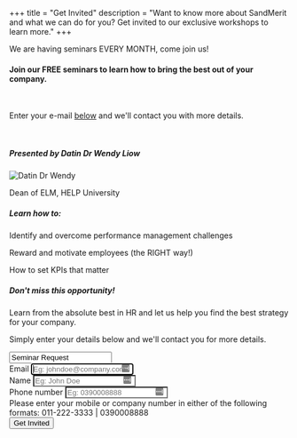 +++
title = "Get Invited"
description = "Want to know more about SandMerit and what we can do for you? Get invited to our exclusive workshops to learn more."
+++
<div class="message success" data-component="message"> We are having seminars EVERY MONTH, come join us! <span class="close small"></span></div>
<h4>Join our <span class="highlight">FREE</span> seminars to learn how to bring the best out of your company.</h4>
<br/>
<p>Enter your e-mail <a href="#sign-up">below</a> and we'll contact you with more details.</p>

<br/>
<div class="row align-center" id="forum-desc">
<div class="col col-6">
  <h5>Presented by Datin Dr Wendy Liow</h5>
  <img src="/img/profiles/wendy.png" alt="Datin Dr Wendy">
  <br />
  <p>Dean of ELM, HELP University</p>
</div>
<div class="col col-6">
  <h5>Learn how to:</h5>
  <div id="forum-hook">
    <div class="pains">
      <i class="fa fa-check-square-o"></i>
      <p>
        Identify and overcome performance management challenges
      </p>
    </div>
    <div class="pains">
      <i class="fa fa-check-square-o"></i>
      <p>
        Reward and motivate employees (the RIGHT way!)
      </p>
    </div>
    <div class="pains">
      <i class="fa fa-check-square-o"></i>
      <p>
        How to set KPIs that matter
      </p>
    </div>
  </div>
</div>
</div>

<h5>Don't miss this opportunity!</h5>
<p>Learn from the absolute best in HR and let us help you find the best strategy for your company.</p>
<p>Simply enter your details below and we'll contact you for more details.</p>
<form action="https://formspree.io/wilson@sandfil.com" data-component="validate" method="POST" class="form form-centered" id="sign-up"><input type="hidden" name="authorize-token" value="">
<div class="invisible"><input type="text" name="Submission type" value="Seminar Request"></div>

<div class="form-item">
    <label>Email</label>
    <input type="email" name="(Seminar) email" autofocus="true" autocomplete="off" style="background-image: url(&quot;data:image/png;base64,iVBORw0KGgoAAAANSUhEUgAAABAAAAASCAYAAABSO15qAAAAAXNSR0IArs4c6QAAAPhJREFUOBHlU70KgzAQPlMhEvoQTg6OPoOjT+JWOnRqkUKHgqWP4OQbOPokTk6OTkVULNSLVc62oJmbIdzd95NcuGjX2/3YVI/Ts+t0WLE2ut5xsQ0O+90F6UxFjAI8qNcEGONia08e6MNONYwCS7EQAizLmtGUDEzTBNd1fxsYhjEBnHPQNG3KKTYV34F8ec/zwHEciOMYyrIE3/ehKAqIoggo9inGXKmFXwbyBkmSQJqmUNe15IRhCG3byphitm1/eUzDM4qR0TTNjEixGdAnSi3keS5vSk2UDKqqgizLqB4YzvassiKhGtZ/jDMtLOnHz7TE+yf8BaDZXA509yeBAAAAAElFTkSuQmCC&quot;); background-repeat: no-repeat; background-attachment: scroll; background-size: 16px 18px; background-position: 98% 50%; cursor: auto;"  placeholder="Eg: johndoe@company.com" required>
</div>

<div class="form-item">
    <label>Name</label>
    <input type="text" name="(Seminar) name" autocomplete="off" style="background-image: url(&quot;data:image/png;base64,iVBORw0KGgoAAAANSUhEUgAAABAAAAASCAYAAABSO15qAAAAAXNSR0IArs4c6QAAAPhJREFUOBHlU70KgzAQPlMhEvoQTg6OPoOjT+JWOnRqkUKHgqWP4OQbOPokTk6OTkVULNSLVc62oJmbIdzd95NcuGjX2/3YVI/Ts+t0WLE2ut5xsQ0O+90F6UxFjAI8qNcEGONia08e6MNONYwCS7EQAizLmtGUDEzTBNd1fxsYhjEBnHPQNG3KKTYV34F8ec/zwHEciOMYyrIE3/ehKAqIoggo9inGXKmFXwbyBkmSQJqmUNe15IRhCG3byphitm1/eUzDM4qR0TTNjEixGdAnSi3keS5vSk2UDKqqgizLqB4YzvassiKhGtZ/jDMtLOnHz7TE+yf8BaDZXA509yeBAAAAAElFTkSuQmCC&quot;); background-repeat: no-repeat; background-attachment: scroll; background-size: 16px 18px; background-position: 98% 50%; cursor: auto;" placeholder="Eg: John Doe" required>
</div>
<div class="form-item">
    <label>Phone number</label>
    <input type="tel" name="(Seminar) phone" autocomplete="off" style="background-image: url(&quot;data:image/png;base64,iVBORw0KGgoAAAANSUhEUgAAABAAAAASCAYAAABSO15qAAAAAXNSR0IArs4c6QAAAPhJREFUOBHlU70KgzAQPlMhEvoQTg6OPoOjT+JWOnRqkUKHgqWP4OQbOPokTk6OTkVULNSLVc62oJmbIdzd95NcuGjX2/3YVI/Ts+t0WLE2ut5xsQ0O+90F6UxFjAI8qNcEGONia08e6MNONYwCS7EQAizLmtGUDEzTBNd1fxsYhjEBnHPQNG3KKTYV34F8ec/zwHEciOMYyrIE3/ehKAqIoggo9inGXKmFXwbyBkmSQJqmUNe15IRhCG3byphitm1/eUzDM4qR0TTNjEixGdAnSi3keS5vSk2UDKqqgizLqB4YzvassiKhGtZ/jDMtLOnHz7TE+yf8BaDZXA509yeBAAAAAElFTkSuQmCC&quot;); background-repeat: no-repeat; background-attachment: scroll; background-size: 16px 18px; background-position: 98% 50%; cursor: auto;" placeholder="Eg: 0390008888" pattern="^(1?)(-| ?)(\()?([0-9]{3})(\)|-| |\)-|\) )?([0-9]{3})(-| )?([0-9]{4}|[0-9]{4})$" required>
    <div class="desc">Please enter your mobile or company number in either of the following formats: 011-222-3333 | 0390008888 </div>
</div>

<input type="submit" value="Get Invited" class="button primary width-100">
</form>

<script>
// URL updates and the element focus is maintained
// originally found via in Update 3 on http://www.learningjquery.com/2007/10/improved-animated-scrolling-script-for-same-page-links

// filter handling for a /dir/ OR /indexordefault.page
function filterPath(string) {
return string
  .replace(/^\//, '')
  .replace(/(index|default).[a-zA-Z]{3,4}$/, '')
  .replace(/\/$/, '');
}

var locationPath = filterPath(location.pathname);
$('a[href*="#"]').each(function () {
var thisPath = filterPath(this.pathname) || locationPath;
var hash = this.hash;
if ($("#" + hash.replace(/#/, '')).length) {
  if (locationPath == thisPath && (location.hostname == this.hostname || !this.hostname) && this.hash.replace(/#/, '')) {
    var $target = $(hash), target = this.hash;
    if (target) {
      $(this).click(function (event) {
        event.preventDefault();
        $('html, body').animate({scrollTop: $target.offset().top}, 1000, function () {
          location.hash = target;
          $target.focus();
          if ($target.is(":focus")){ //checking if the target was focused
            return false;
          }else{
            $target.attr('tabindex','-1'); //Adding tabindex for elements not focusable
            $target.focus(); //Setting focus
          };
        });
      });
    }
  }
}
});
</script>

